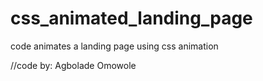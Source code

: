 # css_animated_landing_page
code animates a landing page using css animation

//code by: Agbolade Omowole
